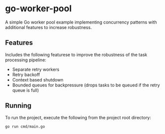 # go-worker-pool

A simple Go worker pool example implementing concurrency patterns with additional features to increase robustness. 

## Features 
Includes the following featurese to improve the robustness of the task processing pipeline: 
- Separate retry workers 
- Retry backoff
- Context based shutdown
- Bounded queues for backpressure (drops tasks to be queued if the retry queue is full)


## Running 
To run the project, execute the following from the project root directory: 

```bash
go run cmd/main.go
```
